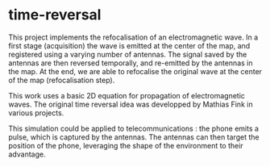 # time-reversal

This project implements the refocalisation of an electromagnetic wave. In a first stage (acquisition) the wave is emitted at the center of the map, and registered using 
a varying number of antennas. The signal saved by the antennas are then reversed temporally, and re-emitted by the antennas in the map. At the end, we are able to
refocalise the original wave at the center of the map (refocalisation step).

This work uses a basic 2D equation for propagation of electromagnetic waves. The original time reversal idea was developped by Mathias Fink in various projects.

This simulation could be applied to telecommunications : the phone emits a pulse, which is captured by the antennas. The antennas can then target the position of the phone,
leveraging the shape of the environment to their advantage. 
